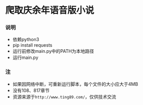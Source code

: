 # 爬取庆余年语音版小说

### 说明
- 依赖python3
- pip install requests
- 运行前修改main.py中的PATH为本地路径
- 运行main.py

### 注
- 如果因网络中断，可重新运行脚本，每个文件的大小应大于4MB
- 没有108、817章节
- 资源来源于```http://www.ting89.com/```，仅供技术交流

